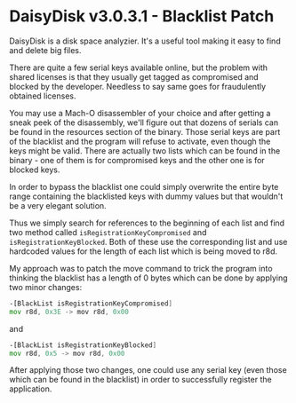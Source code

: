 DaisyDisk v3.0.3.1 - Blacklist Patch
==============
DaisyDisk is a disk space analyzier. It's a useful tool making it easy to find and delete big files.

There are quite a few serial keys available online, but the problem with shared licenses is that they usually get tagged as compromised and blocked by the developer. Needless to say same goes for fraudulently obtained licenses.

You may use a Mach-O disassembler of your choice and after getting a sneak peek of the disassembly, we'll figure out that dozens of serials can be found in the resources section of the binary. Those serial keys are part of the blacklist and the program will refuse to activate, even though the keys might be valid. There are actually two lists which can be found in the binary - one of them is for compromised keys and the other one is for blocked keys.

In order to bypass the blacklist one could simply overwrite the entire byte range containing the blacklisted keys with dummy values but that wouldn't be a very elegant solution.

Thus we simply search for references to the beginning of each list and find two method called `isRegistrationKeyCompromised` and `isRegistrationKeyBlocked`. Both of these use the corresponding list and use hardcoded values for the length of each list which is being moved to r8d.

My approach was to patch the move command to trick the program into thinking the blacklist has a length of 0 bytes which can be done by applying two minor changes:

```asm
-[BlackList isRegistrationKeyCompromised]
mov r8d, 0x3E -> mov r8d, 0x00
```

and

```asm
-[BlackList isRegistrationKeyBlocked]
mov r8d, 0x5 -> mov r8d, 0x00
```

After applying those two changes, one could use any serial key (even those which can be found in the blacklist) in order to successfully register the application.
